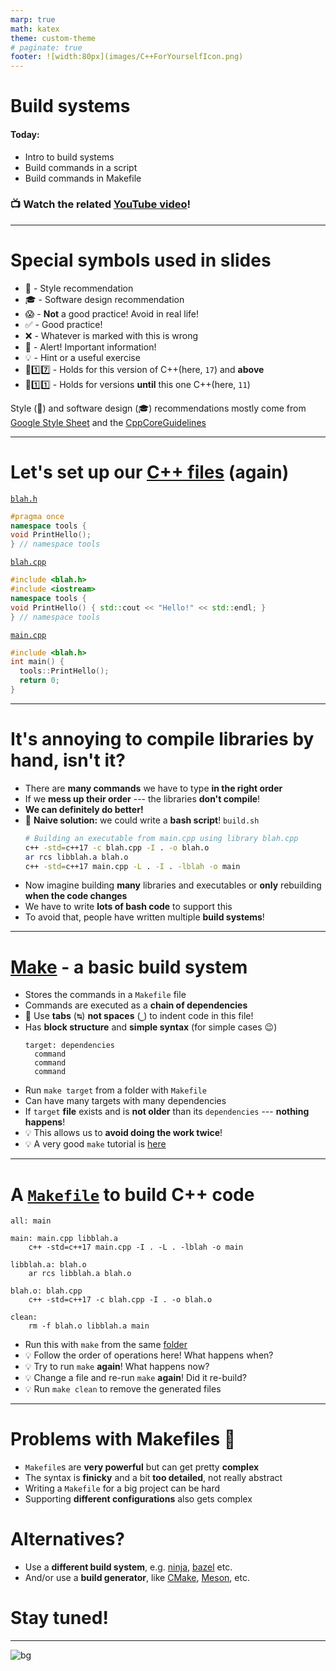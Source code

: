 ```yaml
---
marp: true
math: katex
theme: custom-theme
# paginate: true
footer: ![width:80px](images/C++ForYourselfIcon.png)
---
```


# Build systems

#### Today:
- Intro to build systems
- Build commands in a script
- Build commands in Makefile

### 📺 Watch the related [YouTube video](https://youtu.be/kbk4DphsYPU)!

---
# Special symbols used in slides
- 🎨 - Style recommendation
- 🎓 - Software design recommendation
- 😱 - **Not** a good practice! Avoid in real life!
- ✅ - Good practice!
- ❌ - Whatever is marked with this is wrong
- 🚨 - Alert! Important information!
- 💡 - Hint or a useful exercise
- 🔼1️⃣7️⃣ - Holds for this version of C++(here, `17`) and **above**
- 🔽1️⃣1️⃣ - Holds for versions **until** this one C++(here, `11`)

Style (🎨) and software design (🎓) recommendations mostly come from [Google Style Sheet](https://google.github.io/styleguide/cppguide.html) and the [CppCoreGuidelines](https://isocpp.github.io/CppCoreGuidelines/CppCoreGuidelines)

---
# Let's set up our [C++ files](code/make/simple_build) (again)
[`blah.h`](code/make/simple_build/blah.h)
<!--
`CPP_COPY_SNIPPET` make_simple/blah.h
-->
```cpp
#pragma once
namespace tools {
void PrintHello();
} // namespace tools
```

[`blah.cpp`](code/make/simple_build/blah.cpp)
<!--
`CPP_COPY_SNIPPET` make_simple/blah.cpp
-->
```cpp
#include <blah.h>
#include <iostream>
namespace tools {
void PrintHello() { std::cout << "Hello!" << std::endl; }
} // namespace tools
```

[`main.cpp`](code/make/simple_build/main.cpp)
<!--
`CPP_COPY_SNIPPET` make_simple/main.cpp
`CPP_RUN_CMD` CWD:make_simple c++ -std=c++17 -c blah.cpp -I . -o blah.o && ar rcs libblah.a blah.o && c++ -std=c++17 main.cpp -L . -I . -lblah -o main
-->
```cpp
#include <blah.h>
int main() {
  tools::PrintHello();
  return 0;
}
```

---
# It's annoying to compile libraries by hand, isn't it?
- There are **many commands** we have to type **in the right order**
- If we **mess up their order** --- the libraries **don't compile**!
- **We can definitely do better!**
- :thinking: **Naive solution:** we could write a **bash script**!
  `build.sh`<br>
  <!--
  `CPP_COPY_SNIPPET` make_simple/build.sh
  `CPP_RUN_CMD` CWD:make_simple bash build.sh
  -->
  ```bash
  # Building an executable from main.cpp using library blah.cpp
  c++ -std=c++17 -c blah.cpp -I . -o blah.o
  ar rcs libblah.a blah.o
  c++ -std=c++17 main.cpp -L . -I . -lblah -o main
  ```
- Now imagine building **many** libraries and executables
  or **only** rebuilding **when the code changes**
- We have to write **lots of bash code** to support this
- To avoid that, people have written multiple **build systems**!

---
# [Make](https://www.gnu.org/software/make/) - a basic build system
- Stores the commands in a `Makefile` file
- Commands are executed as a **chain of dependencies**
- 🚨 Use **tabs** (<kbd>↹</kbd>) **not spaces** (<kbd>⎵</kbd>) to indent code in this file!
- Has **block structure** and **simple syntax** (for simple cases :wink:)<br>
  <!--
  `CPP_SKIP_SNIPPET`
  -->
  ```make
  target: dependencies
    command
    command
    command
  ```
- Run `make target` from a folder with `Makefile`
- Can have many targets with many dependencies
- If `target` **file** exists and is **not older** than its `dependencies` --- **nothing happens**!
- :bulb: This allows us to **avoid doing the work twice**!
- :bulb: A very good `make` tutorial is [here](https://web.archive.org/web/20230826174108/https://makefiletutorial.com/)

---
# A [`Makefile`](code/make/simple_build/Makefile) to build C++ code
<!--
`CPP_COPY_SNIPPET` make_simple/Makefile
`CPP_RUN_CMD` CWD:make_simple make
-->
```make
all: main

main: main.cpp libblah.a
	c++ -std=c++17 main.cpp -I . -L . -lblah -o main

libblah.a: blah.o
	ar rcs libblah.a blah.o

blah.o: blah.cpp
	c++ -std=c++17 -c blah.cpp -I . -o blah.o

clean:
	rm -f blah.o libblah.a main
```
- Run this with `make` from the same [folder](code/make/simple_build/)
- :bulb: Follow the order of operations here! What happens when?
- :bulb: Try to run `make` **again**! What happens now?
- :bulb: Change a file and re-run `make` **again**! Did it re-build?
- :bulb: Run `make clean` to remove the generated files

---
# Problems with Makefiles :thinking:
- `Makefile`s are **very powerful** but can get pretty **complex**
- The syntax is **finicky** and a bit **too detailed**, not really abstract
- Writing a `Makefile` for a big project can be hard
- Supporting **different configurations** also gets complex

# Alternatives?
- Use a **different build system**, e.g. [ninja](https://ninja-build.org), [bazel](https://bazel.build) etc.
- And/or use a **build generator**, like [CMake](https://cmake.org), [Meson](https://mesonbuild.com/Tutorial.html), etc.

# Stay tuned!

---

![bg](https://fakeimg.pl/1280x1024/226699/fff/?text=Good%20luck!&font=bebas)
